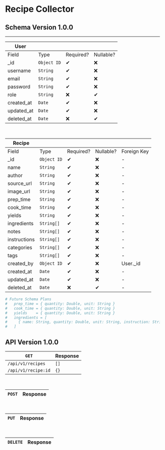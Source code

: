 # Recipe Collector

## Schema Version 1.0.0

---

| User       |             |           |           |
| ---------- | ----------- | --------- | --------- |
| Field      | Type        | Required? | Nullable? |
| _id        | `Object ID` | ✔         | ❌       |
| username   | `String`    | ✔         | ❌       |
| email      | `String`    | ✔         | ❌       |
| password   | `String`    | ✔         | ❌       |
| role       | `String`    | ❌        | ✔        |
| created_at | `Date`      | ✔         | ❌       |
| updated_at | `Date`      | ✔         | ❌       |
| deleted_at | `Date`      | ❌        | ✔        |

<br/>

| Recipe       |             |           |           |             |
| ------------ | ----------- | --------- | --------- | ----------- |
| Field        | Type        | Required? | Nullable? | Foreign Key |
| _id          | `Object ID` | ✔         | ❌       | -           |
| name         | `String`    | ✔         | ❌       | -           |
| author       | `String`    | ✔         | ❌       | -           |
| source_url   | `String`    | ✔         | ❌       | -           |
| image_url    | `String`    | ✔         | ❌       | -           |
| prep_time    | `String`    | ✔         | ❌       | -           |
| cook_time    | `String`    | ✔         | ❌       | -           |
| yields       | `String`    | ✔         | ❌       | -           |
| ingredients  | `String[]`  | ✔         | ❌       | -           |
| notes        | `String[]`  | ✔         | ❌       | -           |
| instructions | `String[]`  | ✔         | ❌       | -           |
| categories   | `String[]`  | ✔         | ❌       | -           |
| tags         | `String[]`  | ✔         | ❌       | -           |
| created_by   | `Object ID` | ✔         | ❌       | User._id    |
| created_at   | `Date`      | ✔         | ❌       | -           |
| updated_at   | `Date`      | ✔         | ❌       | -           |
| deleted_at   | `Date`      | ❌        | ✔        | -           |

```python
# Future Schema Plans
#   prep_time = { quantity: Double, unit: String }
#   cook_time = { quantity: Double, unit: String }
#   yields    = { quantity: Double, unit: String }
#   ingredients = [
#     { name: String, quantity: Double, unit: String, instruction: String }
#   ]
```

## API Version 1.0.0

| `GET`               | Response |
| ------------------- | -------- |
| `/api/v1/recipes`   | `[]`     |
| `/api/v1/recipe:id` | `{}`     |

<br/>

| `POST`              | Response |
| ------------------- | -------- |

<br/>

| `PUT`               | Response |
| ------------------- | -------- |

<br/>

| `DELETE`            | Response |
| ------------------- | -------- |